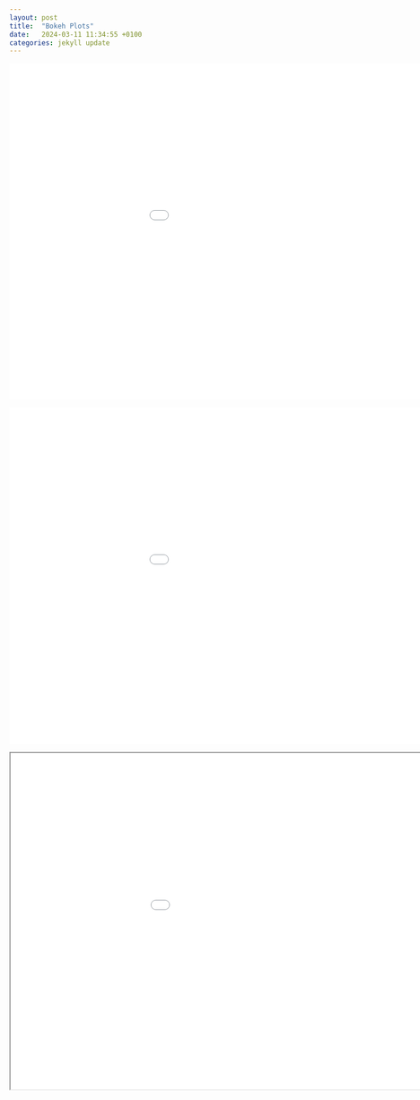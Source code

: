 ```yaml
---
layout: post
title:  "Bokeh Plots"
date:   2024-03-11 11:34:55 +0100
categories: jekyll update
---
```


<embed 
       type="text/html" 
       src="Periodic.html"
       width="1100"
       height="600"
       >
</embed>

<embed 
       type="text/html" 
       src="Periodic.html"
       width="1100"
       height="600"
       >
</embed>

<iframe 
   src="Periodic.html"
   width="1100"
   height="600"
></iframe>
